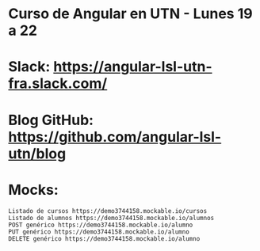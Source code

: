 # Curso de Angular en UTN - Lunes 19 a 22

# Slack: https://angular-lsl-utn-fra.slack.com/

# Blog GitHub: https://github.com/angular-lsl-utn/blog  

# Mocks:
    Listado de cursos https://demo3744158.mockable.io/cursos
    Listado de alumnos https://demo3744158.mockable.io/alumnos
    POST genérico https://demo3744158.mockable.io/alumno
    PUT genérico https://demo3744158.mockable.io/alumno
    DELETE genérico https://demo3744158.mockable.io/alumno